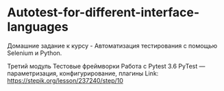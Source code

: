 # Autotest-for-different-interface-languages
 Домашние задание к курсу - Автоматизация тестирования с помощью Selenium и Python.

 Третий модуль Тестовые фреймворки
 Работа с Pytest
 3.6 PyTest — параметризация, конфигурирование, плагины
 Link: https://stepik.org/lesson/237240/step/10
